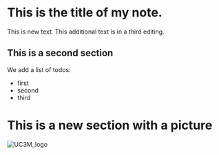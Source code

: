 # This is the title of my **note**.

This is new text.
This additional text is in a third editing.


## This is a second section

We add a list of todos:
- first
- second
- third

# This is a new section with a picture
![UC3M_logo](https://www.uc3m.es/ss/Satellite?blobcol=urldata&blobkey=id&blobtable=MungoBlobs&blobwhere=1371552353583&ssbinary=true)
